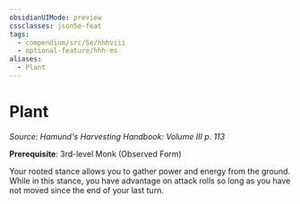 ```yaml
---
obsidianUIMode: preview
cssclasses: json5e-feat
tags:
  - compendium/src/5e/hhhviii
  - optional-feature/hhh-ms
aliases:
  - Plant
---
```

# Plant
*Source: Hamund's Harvesting Handbook: Volume III p. 113*  

**Prerequisite**: 3rd-level Monk (Observed Form)

Your rooted stance allows you to gather power and energy from the ground. While in this stance, you have advantage on attack rolls so long as you have not moved since the end of your last turn.